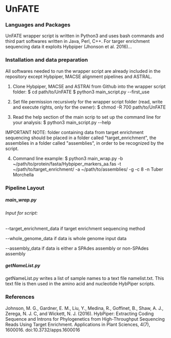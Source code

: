 # UnFATE

### Languages and Packages
UnFATE wrapper script is written in Python3 and uses bash commands and third part softwares written in Java, Perl, C++.
For targer enrichment sequencing data it exploits Hybpiper (Jhonson et al. 2016)...
 
### Installation and data preparation
All softwares needed to run the wrapper script are already included in the repository except Hybpiper, MACSE alignment pipelines and ASTRAL.
1. Clone Hybpiper, MACSE and ASTRAl from Github into the wrapper script folder:
	$ cd path/to/UnFATE
	$ python3 main_script.py --first_use

2. Set file permission recursively for the wrapper script folder (read, write and execute rights, only for the owner):
	$ chmod -R 700 path/to/UnFATE

3. Read the help section of the main scrip to set up the command line for your analysis:
	$ python3 main_script.py --help

IMPORTANT NOTE: folder containing data from target enrichment sequencing should be placed in a folder called "target_enrichment", the assemblies in a folder called "assemblies", in order to be recognized by the script.	

4. Command line example:
	$ python3 main_wrap.py -b ~/path/to/protein/fasta/Hybpiper_markers_aa.fas -t ~/path/to/target_enrichment/ -a ~/path/to/assemblies/ -g -c 8 -n Tuber Morchella

### Pipeline Layout

##### main_wrap.py

###### Input for script:
--target_enrichment_data if target enrichment sequencing method 

--whole_genome_data if data is whole genome input data 

--assembly_data if data is either a SPAdes assembly or non-SPAdes assembly


##### getNameList.py
getNameList.py writes a list of sample names to a text file namelist.txt. This text file is then used in the amino acid and nucleotide HybPiper scripts. 


### References 
Johnson, M. G., Gardner, E. M., Liu, Y., Medina, R., Goffinet, B., Shaw, A. J., Zerega, N. J. C, and Wickett, N. J. (2016). HybPiper: Extracting Coding Sequence and Introns for Phylogenetics from High-Throughput Sequencing Reads Using Target Enrichment. Applications in Plant Sciences, 4(7), 1600016. doi:10.3732/apps.1600016

